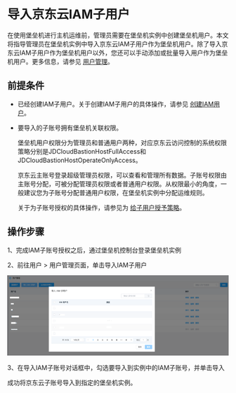 # 导入京东云IAM子用户
在使用堡垒机进行主机运维前，管理员需要在堡垒机实例中创建堡垒机用户。本文将指导管理员在堡垒机实例中导入京东云IAM子用户作为堡垒机用户。除了导入京东云IAM子用户作为堡垒机用户以外，您还可以手动添加或批量导入用户作为堡垒机用户。更多信息，请参见 [用户管理](../Operation-Guide/Administrator/Users/Users.md)。

## 前提条件
* 已经创建IAM子用户。关于创建IAM子用户的具体操作，请参见 [创建IAM用户](../../IAM/Identity-Management/Sub-User.md)。
* 要导入的子账号拥有堡垒机关联权限。

  堡垒机用户权限分为管理员和普通用户两种，对应京东云访问控制的系统权限策略分别是JDCloudBastionHostFullAccess和JDCloudBastionHostOperateOnlyAccess。
  
  京东云主账号登录超级管理员权限，可以查看和管理所有数据。子账号权限由主账号分配，可被分配管理员权限或者普通用户权限。从权限最小的角度，一般建议您为子账号分配普通用户权限，在堡垒机实例中分配运维规则。

  关于为子账号授权的具体操作，请参见为 [给子用户授予策略](../../IAM/Identity-Management/Sub-User.md)。

## 操作步骤

1、完成IAM子账号授权之后，通过堡垒机控制台登录堡垒机实例

2、前往用户 > 用户管理页面，单击导入IAM子用户

![](/image/Bastion/import-iam.png) 

3、在导入IAM子账号对话框中，勾选要导入到实例中的IAM子账号，并单击导入

成功将京东云子账号导入到指定的堡垒机实例。

